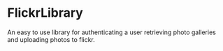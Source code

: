 # FlickrLibrary
An easy to use library for authenticating a user retrieving photo galleries and uploading photos to flickr. 
